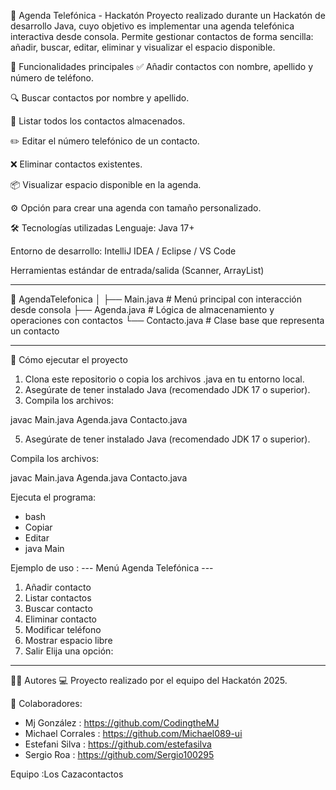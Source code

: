 📱 Agenda Telefónica - Hackatón
Proyecto realizado durante un Hackatón de desarrollo Java, cuyo objetivo es implementar una agenda telefónica interactiva desde consola. Permite gestionar contactos de forma sencilla: añadir, buscar, editar, eliminar y visualizar el espacio disponible.

🧠 Funcionalidades principales
✅ Añadir contactos con nombre, apellido y número de teléfono.

🔍 Buscar contactos por nombre y apellido.

📃 Listar todos los contactos almacenados.

✏️ Editar el número telefónico de un contacto.

❌ Eliminar contactos existentes.

📦 Visualizar espacio disponible en la agenda.

⚙️ Opción para crear una agenda con tamaño personalizado.

🛠️ Tecnologías utilizadas
Lenguaje: Java 17+

Entorno de desarrollo: IntelliJ IDEA / Eclipse / VS Code

Herramientas estándar de entrada/salida (Scanner, ArrayList)

---------------------------------------------------------------------------------------------------

📁 AgendaTelefonica
│
├── Main.java             # Menú principal con interacción desde consola
├── Agenda.java           # Lógica de almacenamiento y operaciones con contactos
└── Contacto.java         # Clase base que representa un contacto

------------------------------------------------------------------------------------------------------------
🚀 Cómo ejecutar el proyecto
1. Clona este repositorio o copia los archivos .java en tu entorno local.
2. Asegúrate de tener instalado Java (recomendado JDK 17 o superior).
3. Compila los archivos:

javac Main.java Agenda.java Contacto.java

5. Asegúrate de tener instalado Java (recomendado JDK 17 o superior).

Compila los archivos:

javac Main.java Agenda.java Contacto.java

Ejecuta el programa:

- bash
- Copiar
- Editar
- java Main

Ejemplo de uso : 
--- Menú Agenda Telefónica ---
1. Añadir contacto
2. Listar contactos
3. Buscar contacto
4. Eliminar contacto
5. Modificar teléfono
6. Mostrar espacio libre
7. Salir
Elija una opción:

--------------------------------

👨‍💻 Autores
💻 Proyecto realizado por el equipo del Hackatón 2025.

🚀 Colaboradores:

- Mj González :  https://github.com/CodingtheMJ
- Michael Corrales : https://github.com/Michael089-ui
- Estefani Silva : https://github.com/estefasilva
- Sergio Roa : https://github.com/Sergio100295

Equipo :Los Cazacontactos

